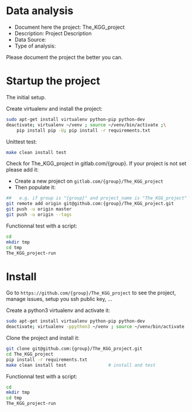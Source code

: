 # Data analysis
- Document here the project: The_KGG_project
- Description: Project Description
- Data Source:
- Type of analysis:

Please document the project the better you can.

# Startup the project

The initial setup.

Create virtualenv and install the project:
```bash
sudo apt-get install virtualenv python-pip python-dev
deactivate; virtualenv ~/venv ; source ~/venv/bin/activate ;\
    pip install pip -U; pip install -r requirements.txt
```

Unittest test:
```bash
make clean install test
```

Check for The_KGG_project in gitlab.com/{group}.
If your project is not set please add it:

- Create a new project on `gitlab.com/{group}/The_KGG_project`
- Then populate it:

```bash
##   e.g. if group is "{group}" and project_name is "The_KGG_project"
git remote add origin git@github.com:{group}/The_KGG_project.git
git push -u origin master
git push -u origin --tags
```

Functionnal test with a script:

```bash
cd
mkdir tmp
cd tmp
The_KGG_project-run
```

# Install

Go to `https://github.com/{group}/The_KGG_project` to see the project, manage issues,
setup you ssh public key, ...

Create a python3 virtualenv and activate it:

```bash
sudo apt-get install virtualenv python-pip python-dev
deactivate; virtualenv -ppython3 ~/venv ; source ~/venv/bin/activate
```

Clone the project and install it:

```bash
git clone git@github.com:{group}/The_KGG_project.git
cd The_KGG_project
pip install -r requirements.txt
make clean install test                # install and test
```
Functionnal test with a script:

```bash
cd
mkdir tmp
cd tmp
The_KGG_project-run
```
